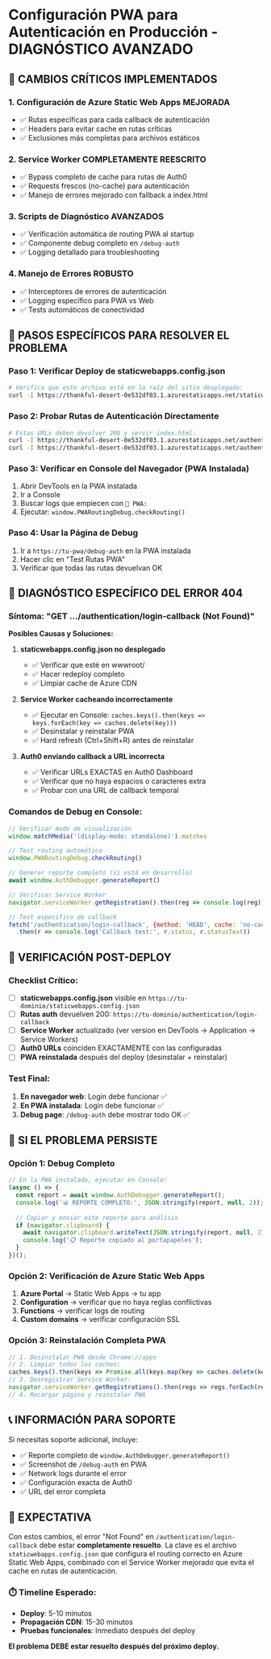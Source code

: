 # Configuración PWA para Autenticación en Producción - DIAGNÓSTICO AVANZADO

## 🚨 CAMBIOS CRÍTICOS IMPLEMENTADOS

### 1. **Configuración de Azure Static Web Apps MEJORADA**
- ✅ Rutas específicas para cada callback de autenticación
- ✅ Headers para evitar cache en rutas críticas
- ✅ Exclusiones más completas para archivos estáticos

### 2. **Service Worker COMPLETAMENTE REESCRITO**
- ✅ Bypass completo de cache para rutas de Auth0
- ✅ Requests frescos (no-cache) para autenticación
- ✅ Manejo de errores mejorado con fallback a index.html

### 3. **Scripts de Diagnóstico AVANZADOS**
- ✅ Verificación automática de routing PWA al startup
- ✅ Componente debug completo en `/debug-auth`
- ✅ Logging detallado para troubleshooting

### 4. **Manejo de Errores ROBUSTO**
- ✅ Interceptores de errores de autenticación
- ✅ Logging específico para PWA vs Web
- ✅ Tests automáticos de conectividad

## 🔧 PASOS ESPECÍFICOS PARA RESOLVER EL PROBLEMA

### Paso 1: Verificar Deploy de staticwebapps.config.json
```bash
# Verifica que este archivo esté en la raíz del sitio desplegado:
curl -I https://thankful-desert-0e532df03.1.azurestaticapps.net/staticwebapps.config.json
```

### Paso 2: Probar Rutas de Autenticación Directamente
```bash
# Estas URLs deben devolver 200 y servir index.html:
curl -I https://thankful-desert-0e532df03.1.azurestaticapps.net/authentication/login-callback
curl -I https://thankful-desert-0e532df03.1.azurestaticapps.net/authentication/logout-callback
```

### Paso 3: Verificar en Console del Navegador (PWA Instalada)
1. Abrir DevTools en la PWA instalada
2. Ir a Console
3. Buscar logs que empiecen con `🔵 PWA:`
4. Ejecutar: `window.PWARoutingDebug.checkRouting()`

### Paso 4: Usar la Página de Debug
1. Ir a `https://tu-pwa/debug-auth` en la PWA instalada
2. Hacer clic en "Test Rutas PWA"
3. Verificar que todas las rutas devuelvan OK

## 🐛 DIAGNÓSTICO ESPECÍFICO DEL ERROR 404

### Síntoma: "GET .../authentication/login-callback (Not Found)"

**Posibles Causas y Soluciones:**

1. **staticwebapps.config.json no desplegado**
   - ✅ Verificar que esté en wwwroot/
   - ✅ Hacer redeploy completo
   - ✅ Limpiar cache de Azure CDN

2. **Service Worker cacheando incorrectamente**
   - ✅ Ejecutar en Console: `caches.keys().then(keys => keys.forEach(key => caches.delete(key)))`
   - ✅ Desinstalar y reinstalar PWA
   - ✅ Hard refresh (Ctrl+Shift+R) antes de reinstalar

3. **Auth0 enviando callback a URL incorrecta**
   - ✅ Verificar URLs EXACTAS en Auth0 Dashboard
   - ✅ Verificar que no haya espacios o caracteres extra
   - ✅ Probar con una URL de callback temporal

### Comandos de Debug en Console:

```javascript
// Verificar modo de visualización
window.matchMedia('(display-mode: standalone)').matches

// Test routing automático
window.PWARoutingDebug.checkRouting()

// Generar reporte completo (si está en desarrollo)
await window.AuthDebugger.generateReport()

// Verificar Service Worker
navigator.serviceWorker.getRegistration().then(reg => console.log(reg))

// Test específico de callback
fetch('/authentication/login-callback', {method: 'HEAD', cache: 'no-cache'})
  .then(r => console.log('Callback test:', r.status, r.statusText))
```

## 🎯 VERIFICACIÓN POST-DEPLOY

### Checklist Crítico:
- [ ] **staticwebapps.config.json** visible en `https://tu-dominio/staticwebapps.config.json`
- [ ] **Rutas auth** devuelven 200: `https://tu-dominio/authentication/login-callback`
- [ ] **Service Worker** actualizado (ver version en DevTools → Application → Service Workers)
- [ ] **Auth0 URLs** coinciden EXACTAMENTE con las configuradas
- [ ] **PWA reinstalada** después del deploy (desinstalar + reinstalar)

### Test Final:
1. **En navegador web**: Login debe funcionar ✅
2. **En PWA instalada**: Login debe funcionar ✅
3. **Debug page**: `/debug-auth` debe mostrar todo OK ✅

## 🚀 SI EL PROBLEMA PERSISTE

### Opción 1: Debug Completo
```javascript
// En la PWA instalada, ejecutar en Console:
(async () => {
  const report = await window.AuthDebugger.generateReport();
  console.log('📊 REPORTE COMPLETO:', JSON.stringify(report, null, 2));
  
  // Copiar y enviar este reporte para análisis
  if (navigator.clipboard) {
    await navigator.clipboard.writeText(JSON.stringify(report, null, 2));
    console.log('📋 Reporte copiado al portapapeles');
  }
})();
```

### Opción 2: Verificación de Azure Static Web Apps
1. **Azure Portal** → Static Web Apps → tu app
2. **Configuration** → verificar que no haya reglas conflictivas
3. **Functions** → verificar logs de routing
4. **Custom domains** → verificar configuración SSL

### Opción 3: Reinstalación Completa PWA
```javascript
// 1. Desinstalar PWA desde Chrome://apps
// 2. Limpiar todos los caches:
caches.keys().then(keys => Promise.all(keys.map(key => caches.delete(key))))
// 3. Desregistrar Service Worker:
navigator.serviceWorker.getRegistrations().then(regs => regs.forEach(reg => reg.unregister()))
// 4. Recargar página y reinstalar PWA
```

## 📞 INFORMACIÓN PARA SOPORTE

Si necesitas soporte adicional, incluye:
- ✅ Reporte completo de `window.AuthDebugger.generateReport()`
- ✅ Screenshot de `/debug-auth` en PWA
- ✅ Network logs durante el error
- ✅ Configuración exacta de Auth0
- ✅ URL del error completa

## 🎯 EXPECTATIVA

Con estos cambios, el error "Not Found" en `/authentication/login-callback` debe estar **completamente resuelto**. La clave es el archivo `staticwebapps.config.json` que configura el routing correcto en Azure Static Web Apps, combinado con el Service Worker mejorado que evita el cache en rutas de autenticación.

### ⏱️ Timeline Esperado:
- **Deploy**: 5-10 minutos
- **Propagación CDN**: 15-30 minutos  
- **Pruebas funcionales**: Inmediato después del deploy

**El problema DEBE estar resuelto después del próximo deploy.**